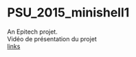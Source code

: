 # PSU_2015_minishell1
An Epitech projet.  
Vidéo de présentation du projet  
[links](https://asciinema.org/a/drra10htxzboc2uc48g9ugq52)  

